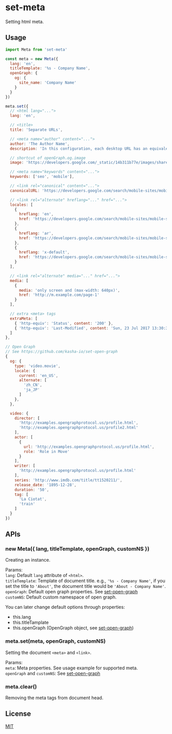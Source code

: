 # set-meta

Setting html meta.

## Usage

```js
import Meta from 'set-meta'

const meta = new Meta({
  lang: 'en',
  titleTemplate: '%s - Company Name',
  openGraph: {
    og: {
      site_name: 'Company Name'
    }
  }
})

meta.set({
  // <html lang="...">
  lang: 'en',

  // <title>
  title: 'Separate URLs',

  // <meta name="author" content="...">
  author: 'The Author Name',
  description: 'In this configuration, each desktop URL has an equivalent different URL serving mobile-optimized content.',

  // shortcut of openGraph.og.image
  image: 'https://developers.google.com/_static/14b311b77e/images/share/devsite-google-blue.png',

  // <meta name="keywords" content="...">
  keywords: ['seo', 'mobile'],

  // <link rel="canonical" content="...">
  canonicalURL: 'https://developers.google.com/search/mobile-sites/mobile-seo/separate-urls',

  // <link rel="alternate" hreflang="..." href="...">
  locales: [
    {
      hreflang: 'en',
      href: 'https://developers.google.com/search/mobile-sites/mobile-seo/separate-urls'
    },
    {
      hreflang: 'ar',
      href: 'https://developers.google.com/search/mobile-sites/mobile-seo/separate-urls?hl=ar'
    },
    {
      hreflang: 'x-default',
      href: 'https://developers.google.com/search/mobile-sites/mobile-seo/separate-urls'
    }
  ],

  // <link rel="alternate" media="..." href="...">
  media: [
    {
      media: 'only screen and (max-width: 640px)',
      href: 'http://m.example.com/page-1'
    }
  ],

  // extra <meta> tags
  extraMeta: [
    { 'http-equiv': 'Status', content: '200' },
    { 'http-equiv': 'Last-Modified', content: 'Sun, 23 Jul 2017 13:30:37 GMT' }
  ]
},

// Open Graph
// See https://github.com/kasha-io/set-open-graph
{
  og: {
    type: 'video.movie',
    locale: {
      current: 'en_US',
      alternate: [
        'zh_CN',
        'ja_JP'
      ]
    },
  },

  video: {
    director: [
      'http://examples.opengraphprotocol.us/profile.html',
      'http://examples.opengraphprotocol.us/profile2.html'
    ],
    actor: [
      {
        url: 'http://examples.opengraphprotocol.us/profile.html',
        role: 'Role in Move'
      }
    ],
    writer: [
      'http://examples.opengraphprotocol.us/profile.html'
    ],
    series: 'http://www.imdb.com/title/tt1520211/',
    release_date: '1895-12-28',
    duration: '50',
    tag: [
      'La Ciotat',
      'train'
    ]
  }
})
```

## APIs

### new Meta({ lang, titleTemplate, openGraph, customNS })

Creating an instance.

Params:  
`lang`: Default `lang` attribute of `<html>`.  
`titleTemplate`: Template of document title. e.g., `'%s - Company Name'`, if you set the title to `'About'`, the document title would be `'About - Company Name'`.  
`openGraph`: Default open graph properties. See [set-open-graph](https://github.com/kasha-io/set-open-graph)  
`customNS`: Default custom namespace of open graph.

You can later change default options through properties:
* this.lang
* this.titleTamplate
* this.openGraph (OpenGraph object, see [set-open-graph](https://github.com/kasha-io/set-open-graph))

### meta.set(meta, openGraph, customNS)

Setting the document `<meta>` and `<link>`.

Params:  
`meta`: Meta properties. See usage example for supported meta.  
`openGraph` and `customNS`: See [set-open-graph](https://github.com/kasha-io/set-open-graph)

### meta.clear()

Removing the meta tags from document head.

## License
[MIT](LICENSE)

